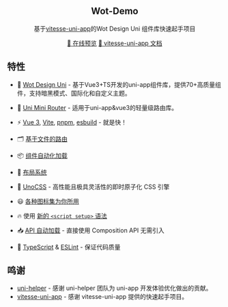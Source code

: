 <h2 align="center">
Wot-Demo
</h2>

<p align="center">基于<a href="[vitesse-uni-app](https://github.com/uni-helper/vitesse-uni-app)">vitesse-uni-app</a>的Wot Design Uni 组件库快速起手项目</p>

<p align="center">
  <a href="https://wot-demo.netlify.app/">📱 在线预览</a>
  <a href="https://vitesse-docs.netlify.app/">📖 vitesse-uni-app 文档</a>
</p>

## 特性

- 🐂 [Wot Design Uni](https://github.com/Moonofweisheng/wot-design-uni) - 基于Vue3+TS开发的uni-app组件库，提供70+高质量组件，支持暗黑模式、国际化和自定义主题。
- 🎉 [Uni Mini Router](https://github.com/Moonofweisheng/uni-mini-router) - 适用于uni-app&vue3的轻量级路由库。
- ⚡️ [Vue 3](https://github.com/vuejs/core), [Vite](https://github.com/vitejs/vite), [pnpm](https://pnpm.io/), [esbuild](https://github.com/evanw/esbuild) - 就是快！

- 🗂 [基于文件的路由](./src/pages)

- 📦 [组件自动化加载](./src/components)

- 📑 [布局系统](./src/layouts)

- 🎨 [UnoCSS](https://github.com/unocss/unocss) - 高性能且极具灵活性的即时原子化 CSS 引擎

- 😃 [各种图标集为你所用](https://github.com/antfu/unocss/tree/main/packages/preset-icons)

- 🔥 使用 [新的 `<script setup>` 语法](https://github.com/vuejs/rfcs/pull/227)

- 📥 [API 自动加载](https://github.com/antfu/unplugin-auto-import) - 直接使用 Composition API 无需引入

- 🦾 [TypeScript](https://www.typescriptlang.org/) & [ESLint](https://eslint.org/) - 保证代码质量

## 鸣谢

- [uni-helper](https://github.com/uni-helper) - 感谢 uni-helper 团队为 uni-app 开发体验优化做出的贡献。
- [vitesse-uni-app](https://github.com/uni-helper/vitesse-uni-app) - 感谢 vitesse-uni-app 提供的快速起手项目。
